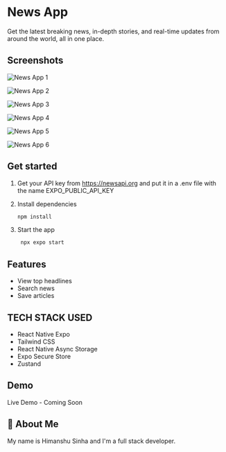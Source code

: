 # News App

Get the latest breaking news, in-depth stories, and real-time updates from around the world, all in one place.

## Screenshots

![News App 1](https://github.com/user-attachments/assets/7c59fec9-4b0a-4cdc-8876-455ce6d18add)

![News App 2](https://github.com/user-attachments/assets/0e677da3-fe5a-41d1-b0e6-739fa5d118bb)

![News App 3](https://github.com/user-attachments/assets/925767ee-1847-4b4f-a4b5-a9b0e217cbc6)

![News App 4](https://github.com/user-attachments/assets/5f3b0aa0-4333-4e39-a330-41978263b019)

![News App 5](https://github.com/user-attachments/assets/0682c8fb-be9d-463f-a94a-1ff7936071fb)

![News App 6](https://github.com/user-attachments/assets/fe86e0db-20ae-48f4-9e1b-f815075df537)

## Get started

1. Get your API key from https://newsapi.org and put it in a .env file with the name EXPO_PUBLIC_API_KEY

2. Install dependencies

   ```bash
   npm install
   ```

3. Start the app

   ```bash
    npx expo start
   ```

## Features

- View top headlines
- Search news
- Save articles

## TECH STACK USED

- React Native Expo
- Tailwind CSS
- React Native Async Storage
- Expo Secure Store
- Zustand

## Demo

Live Demo - Coming Soon

## 🚀 About Me

My name is Himanshu Sinha and I'm a full stack developer.
